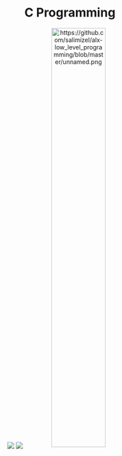 <h1 align="center"><strong>C Programming</strong></h1>

<p align="center">
  <img src="https://em-content.zobj.net/thumbs/120/google/350/man-technologist_1f468-200d-1f4bb.png">
  <img src="https://github.com/salimizel/alx-low_level_programming/blob/master/unnamed.png">
  <img src="path/to/image.jpg" alt="https://github.com/salimizel/alx-low_level_programming/blob/master/unnamed.png" align="center" width="50%">
</p>
